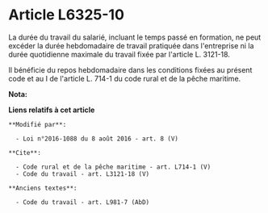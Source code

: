 # Article L6325-10

La durée du travail du salarié, incluant le temps passé en formation, ne peut excéder la durée hebdomadaire de travail
pratiquée dans l'entreprise ni la durée quotidienne maximale du travail fixée par l'article L. 3121-18. 

Il bénéficie du repos hebdomadaire dans les conditions fixées au présent code et au I de l'article L. 714-1 du code rural et
de la pêche maritime.

**Nota:**



**Liens relatifs à cet article**

	**Modifié par**:

	  - Loi n°2016-1088 du 8 août 2016 - art. 8 (V)

	**Cite**:

	  - Code rural et de la pêche maritime - art. L714-1 (V)
	  - Code du travail - art. L3121-18 (V)

	**Anciens textes**:

	  - Code du travail - art. L981-7 (AbD)

